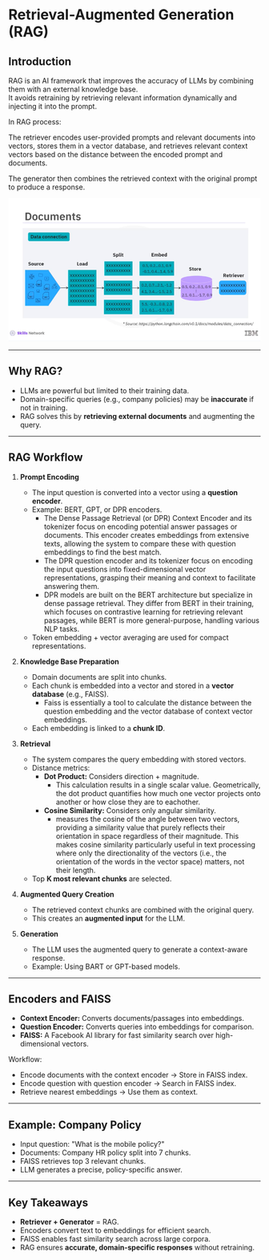 # Retrieval-Augmented Generation (RAG)

## Introduction
RAG is an AI framework that improves the accuracy of LLMs by combining them with an external knowledge base.  
It avoids retraining by retrieving relevant information dynamically and injecting it into the prompt.

In RAG process: 

The retriever encodes user-provided prompts and relevant documents into vectors, stores them in a vector database, and retrieves relevant context vectors based on the distance between the encoded prompt and documents. 

The generator then combines the retrieved context with the original prompt to produce a response.  

![RAG](../assets/RAG.png)

---

## Why RAG?
- LLMs are powerful but limited to their training data.  
- Domain-specific queries (e.g., company policies) may be **inaccurate** if not in training.  
- RAG solves this by **retrieving external documents** and augmenting the query.

---

## RAG Workflow
1. **Prompt Encoding**
      - The input question is converted into a vector using a **question encoder**.
      - Example: BERT, GPT, or DPR encoders.
         - The Dense Passage Retrieval (or DPR) Context Encoder and its tokenizer focus on encoding potential answer passages or documents. This encoder creates embeddings from extensive texts, allowing the system to compare these with question embeddings to find the best match.
         - The DPR question encoder and its tokenizer focus on encoding the input questions into fixed-dimensional vector representations, grasping their meaning and context to facilitate answering them.
         - DPR models are built on the BERT architecture but specialize in dense passage retrieval. They differ from BERT in their training, which focuses on contrastive learning for retrieving relevant passages, while BERT is more general-purpose, handling various NLP tasks.
      - Token embedding + vector averaging are used for compact representations.

2. **Knowledge Base Preparation**
      - Domain documents are split into chunks.  
      - Each chunk is embedded into a vector and stored in a **vector database** (e.g., FAISS).
         - Faiss is essentially a tool to calculate the distance between the question embedding and the vector database of context vector embeddings.
      - Each embedding is linked to a **chunk ID**.

3. **Retrieval**
      - The system compares the query embedding with stored vectors.  
      - Distance metrics:
         - **Dot Product:** Considers direction + magnitude.
            - This calculation results in a single scalar value. Geometrically, the dot product quantifies how much one vector projects onto another or how close they are to eachother.
         - **Cosine Similarity:** Considers only angular similarity.
            - measures the cosine of the angle between two vectors, providing a similarity value that purely reflects their orientation in space regardless of their magnitude. This makes cosine similarity particularly useful in text processing where only the directionality of the vectors (i.e., the orientation of the words in the vector space) matters, not their length.
      - Top **K most relevant chunks** are selected.

4. **Augmented Query Creation**
      - The retrieved context chunks are combined with the original query.  
      - This creates an **augmented input** for the LLM.

5. **Generation**
      - The LLM uses the augmented query to generate a context-aware response.  
      - Example: Using BART or GPT-based models.

---

## Encoders and FAISS
- **Context Encoder:** Converts documents/passages into embeddings.  
- **Question Encoder:** Converts queries into embeddings for comparison.  
- **FAISS:** A Facebook AI library for fast similarity search over high-dimensional vectors.  

Workflow:
- Encode documents with the context encoder → Store in FAISS index.  
- Encode question with question encoder → Search in FAISS index.  
- Retrieve nearest embeddings → Use them as context.  

---

## Example: Company Policy
- Input question: "What is the mobile policy?"  
- Documents: Company HR policy split into 7 chunks.  
- FAISS retrieves top 3 relevant chunks.  
- LLM generates a precise, policy-specific answer.

---

## Key Takeaways
- **Retriever + Generator** = RAG.  
- Encoders convert text to embeddings for efficient search.  
- FAISS enables fast similarity search across large corpora.  
- RAG ensures **accurate, domain-specific responses** without retraining.  
